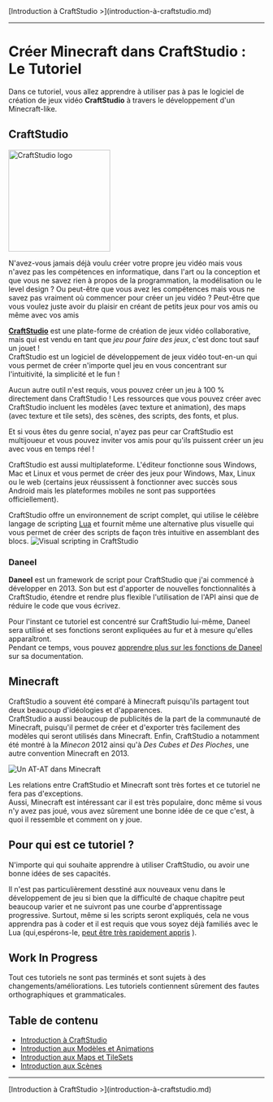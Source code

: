 <div></div>
<div class="text-align-right">
[Introduction à CraftStudio >](introduction-à-craftstudio.md)
</div>

---

# Créer Minecraft dans CraftStudio : Le Tutoriel

Dans ce tutoriel, vous allez apprendre à utiliser pas à pas le logiciel de création de jeux vidéo **CraftStudio** à travers le développement d'un Minecraft-like.


## CraftStudio

<a href="http://craftstud.io" title="Aller sur le site Internet de CraftStudio">
    <img class="float-left" src="https://dl.dropboxusercontent.com/u/51314747/CraftStudio/MinecraftTutorial/img/tutorial-introduction/craftstudio-logo.png" alt="CraftStudio logo" height="200px">
</a>

N'avez-vous jamais déjà voulu créer votre propre jeu vidéo mais vous n'avez pas les compétences en informatique, dans l'art ou la conception et que vous ne savez rien à propos de la programmation, la modélisation ou le level design ?
Ou peut-être que vous avez les compétences mais vous ne savez pas vraiment où commencer pour créer un jeu vidéo ?
Peut-être que vous voulez juste avoir du plaisir en créant de petits jeux pour vos amis ou même avec vos amis

**[CraftStudio](http://craftstud.io "Aller sur le site Internet de CraftStudio")** est une plate-forme de création de jeux vidéo collaborative, mais qui est vendu en tant que  *jeu pour faire des jeux*, c'est donc tout sauf un jouet !  
CraftStudio est un logiciel de développement de jeux vidéo tout-en-un qui vous permet de créer n'importe quel jeu en vous concentrant sur l'intuitivité, la simplicité et le fun !   

Aucun autre outil n'est requis, vous pouvez créer un jeu à 100 % directement dans CraftStudio !
Les ressources que vous pouvez créer avec CraftStudio incluent les modèles (avec texture et animation), des maps (avec texture et tile sets), des scènes, des scripts, des fonts, et plus.  

Et si vous êtes du genre social, n'ayez pas peur car CraftStudio est multijoueur et vous pouvez inviter vos amis pour qu'ils puissent créer un jeu avec vous en temps réel !

CraftStudio est aussi multiplateforme. L'éditeur fonctionne sous Windows, Mac et Linux et vous permet de créer des jeux pour Windows, Max, Linux ou le web (certains jeux réussissent à fonctionner avec succès sous Android mais les plateformes mobiles ne sont pas supportées officiellement).

CraftStudio offre un environnement de script complet, qui utilise le célèbre langage de scripting  [Lua](http://www.lua.org) et fournit même une alternative plus visuelle qui vous permet de créer des scripts de façon très intuitive en assemblant des blocs.
![Visual scripting in CraftStudio](https://dl.dropboxusercontent.com/u/51314747/CraftStudio/MinecraftTutorial/img/tutorial-introduction/VisualScripting.png "Le scripting visuel dans CraftStudio")


### Daneel

**Daneel** est un framework de script pour CraftStudio que j'ai commencé à développer en 2013.
Son but est d'apporter de nouvelles fonctionnalités à CraftStudio, étendre et rendre plus flexible l'utilisation de l'API ainsi que de réduire le code que vous écrivez.  

Pour l'instant ce tutoriel est concentré sur CraftStudio lui-même, Daneel sera utilisé et ses fonctions seront expliquées au fur et à mesure qu'elles apparaîtront.  
Pendant ce temps, vous pouvez [apprendre plus sur les fonctions de Daneel](http://daneel.florentpoujol.fr) sur sa documentation.


## Minecraft

CraftStudio a souvent été comparé à Minecraft puisqu'ils partagent tout deux beaucoup d'idéologies et d'apparences.  
CraftStudio a aussi beaucoup de publicités de la part de la communauté de Minecraft, puisqu'il permet de créer et d'exporter très facilement des modèles qui seront utilisés dans Minecraft.
Enfin, CraftStudio a notamment été montré à la *Minecon* 2012 ainsi qu'à *Des Cubes et Des Pioches*, une autre convention Minecraft en 2013. 

![Un AT-AT dans Minecraft](https://dl.dropboxusercontent.com/u/51314747/CraftStudio/MinecraftTutorial/img/tutorial-introduction/ATAT.png "Un AT-AT, fait avec CraftStudio, vu dans Minecraft")

Les relations entre CraftStudio et Minecraft sont très fortes et ce tutoriel ne fera pas d'exceptions.  
Aussi, Minecraft est intéressant car il est très populaire, donc même si vous n'y avez pas joué, vous avez sûrement une bonne idée de ce que c'est, à quoi il ressemble et comment on y joue.  


## Pour qui est ce tutoriel ?

N'importe qui qui souhaite apprendre à utiliser CraftStudio, ou avoir une bonne idées de ses capacités.  

Il n'est pas particulièrement desstiné aux nouveaux venu dans le développement de jeu si bien que la difficulté de chaque chapitre peut beaucoup varier et ne suivront pas une courbe d'apprentissage progressive.
Surtout, même si les scripts seront expliqués, cela ne vous apprendra pas à coder et il est requis que vous soyez déjà familiés avec le Lua (qui,espérons-le, [peut être très rapidement appris](http://stackoverflow.com/a/8097810/1977849) ).


## Work In Progress

Tout ces tutoriels ne sont pas terminés et sont sujets à des changements/améliorations.
Les tutoriels contiennent sûrement des fautes orthographiques et grammaticales.


## Table de contenu

- [Introduction à CraftStudio](introduction-à-craftstudio.md)
- [Introduction aux Modèles et Animations](introduction-aux-modèles-et-animations.md)
- [Introduction aux Maps et TileSets](introduction-aux-maps-et-tilesets.md)
- [Introduction aux Scènes](introduction-aux-scènes.md)  

---

<div></div>
<div class="text-align-right">
[Introduction à CraftStudio >](introduction-à-craftstudio.md)
</div>

